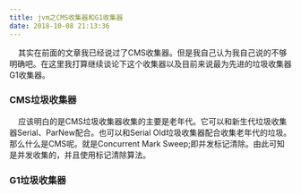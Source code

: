 ```yaml
---
title: jvm之CMS收集器和G1收集器
date: 2018-10-08 21:13:36
---
```

&nbsp;&nbsp;&nbsp;&nbsp;其实在前面的文章我已经说过了CMS收集器。但是我自己认为我自己说的不够明确吧。在这里我打算继续谈论下这个收集器以及目前来说最为先进的垃圾收集器G1收集器。
### CMS垃圾收集器
&nbsp;&nbsp;&nbsp;&nbsp;应该明白的是CMS垃圾收集器收集的主要是老年代。它可以和新生代垃圾收集器Serial、ParNew配合。也可以和Serial Old垃圾收集器配合收集老年代的垃圾。那么什么是CMS呢。就是Concurrent Mark Sweep;即并发标记清除。由此可知是并发收集的，并且使用标记清除算法。
### G1垃圾收集器